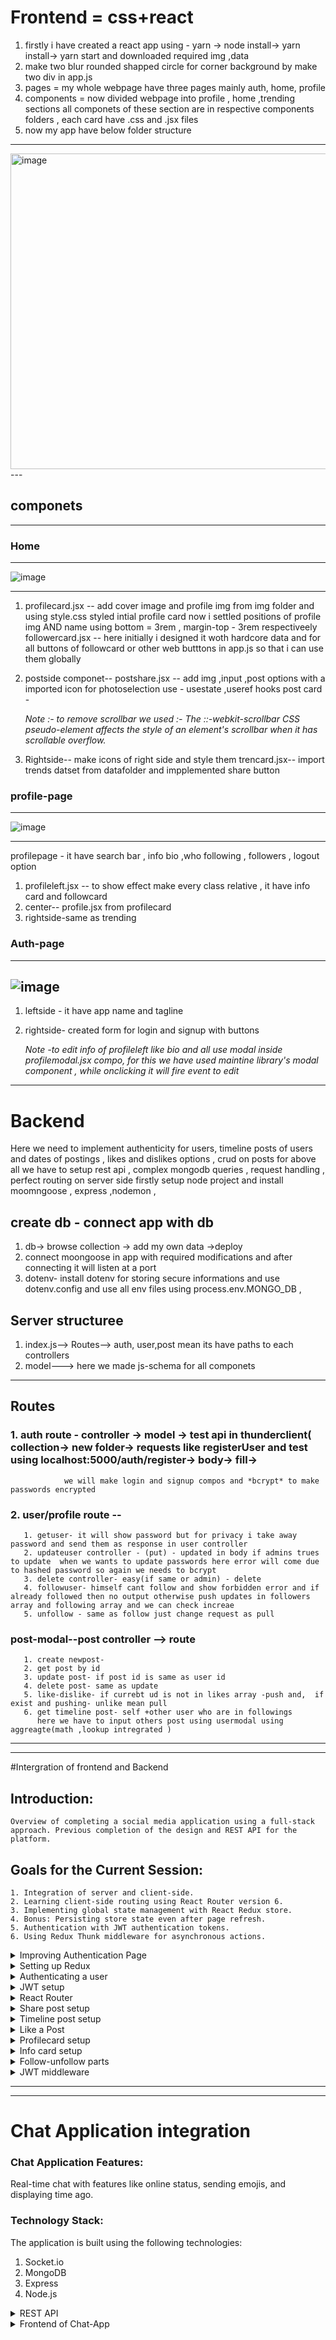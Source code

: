 
# Frontend = css+react
1. firstly i have created a react app using - yarn -> node install-> yarn  install-> yarn start  and downloaded required img ,data
2. make two blur rounded shapped circle  for corner  background  by make two div in app.js
3.  pages = my whole webpage have three pages mainly auth, home, profile
4. components =  now divided webpage into profile , home ,trending sections all componets of these section are in respective components folders , each card have .css and .jsx files
5. now my app have below folder structure
  ---
 <img width="505" alt="image" src="https://github.com/Akmeena4u/FullStack-SocialMediaApp/assets/93425334/35a2a61e-385d-4b8d-8ab4-c9bd2471fe89">
---

## componets 
---
### Home
---
![image](https://github.com/Akmeena4u/FullStack-SocialMediaApp/assets/93425334/c4730958-3561-42d5-87e2-afb63b6b4a52)

---
1. profilecard.jsx -- add cover image and profile img from img folder and using style.css styled intial profile card                                                                                                        now i settled positions of profile img AND  name using bottom = 3rem , margin-top - 3rem respectiveely
  followercard.jsx --   here initially i designed it woth hardcore data and for all buttons of followcard or other web butttons in app.js so that  i can use them globally


2. postside componet-- postshare.jsx -- add img ,input ,post options with a imported icon for photoselection use - usestate ,useref hooks
                       post card -

   *Note :- to remove scrollbar we used :-  The ::-webkit-scrollbar CSS pseudo-element affects the style of an element's scrollbar when it has scrollable overflow.*

 3. Rightside-- make icons of right side and style them
                trencard.jsx-- import trends datset from datafolder and impplemented share button

 
 ### profile-page 
 ---
 ![image](https://github.com/Akmeena4u/FullStack-SocialMediaApp/assets/93425334/b8f2cb6c-a4ef-42c7-8ff0-0559c52a0b10)

---
 profilepage - it have search bar , info bio ,who following , followers ,  logout option    
 1. profileleft.jsx -- to show effect make every class relative , it have info card  and followcard
 2. center-- profile.jsx from profilecard
 3. rightside-same as trending


### Auth-page
---
![image](https://github.com/Akmeena4u/FullStack-SocialMediaApp/assets/93425334/872eab97-fa8a-4ecf-91a2-288ed5260d20)
---
1. leftside - it have app name and tagline
2. rightside- created form for login and signup with buttons

   *Note -to edit info of profileleft  like bio and all use modal inside profilemodal.jsx compo, for this we have used maintine library's modal component , while onclicking it will fire event to 
          edit*
                         
---                   
        




# Backend 

Here we need to implement authenticity for users, timeline posts of users  and dates of postings , likes and dislikes options , crud on posts 
for above all we have to setup rest api , complex mongodb queries , request handling , perfect routing on server side 
firstly setup node project and install moomngoose ,  express ,nodemon ,

## create db - connect app with db
1. db-> browse collection -> add my own data ->deploy
2. connect moongoose in app  with required modifications and after connecting it will listen at a port
3. dotenv- install dotenv for storing secure informations and use dotenv.config and use all env files using process.env.MONGO_DB ,

## Server structuree 
1. index.js--> Routes--> auth, user,post mean its have paths to each controllers
2. model---> here we made js-schema  for all componets
----
## Routes 
### 1. auth route - controller -> model -> test api in thunderclient( collection-> new folder-> requests like registerUser and test using localhost:5000/auth/register-> body-> fill->
                we will make login and signup compos and *bcrypt* to make passwords encrypted
### 2. user/profile route --
       1. getuser- it will show password but for privacy i take away password and send them as response in user controller
       2. updateuser controller - (put) - updated in body if admins trues to update  when we wants to update passwords here error will come due to hashed password so again we needs to bcrypt 
       3. delete controller- easy(if same or admin) - delete
       4. followuser- himself cant follow and show forbidden error and if already followed then no output otherwise push updates in followers array and following array and we can check increae 
       5. unfollow - same as follow just change request as pull


### post-modal--post controller --> route
       1. create newpost- 
       2. get post by id
       3. update post- if post id is same as user id
       4. delete post- same as update
       5. like-dislike- if currebt ud is not in likes array -push and,  if exist and pushing- unlike mean pull
       6. get timeline post- self +other user who are in followings
          here we have to input others post using usermodal using aggreagte(math ,lookup intregrated )

  ---     

---

#Intergration of frontend and Backend

## Introduction:
    Overview of completing a social media application using a full-stack approach. Previous completion of the design and REST API for the platform.

## Goals for the Current Session:
    1. Integration of server and client-side.
    2. Learning client-side routing using React Router version 6.
    3. Implementing global state management with React Redux store.
    4. Bonus: Persisting store state even after page refresh.
    5. Authentication with JWT authentication tokens.
    6. Using Redux Thunk middleware for asynchronous actions.


<details>
 <summary>Improving Authentication Page</summary> 

  ### Improving Authentication Page

#### Setting Up Client-side:
1. Created a "client" folder for the frontend.
2. Initialized the client-side using `yarn start`.
3. Concurrently ran the server-side using `npm start`.
4. Opened VS Code and navigated to the "pages" directory.
5. Modified the login and signup components in the "or.jsx" file.
6. Removed the login function and utilized the signup component.
7. Structured the layout with a comment to distinguish between the left and right sides.
8. Implemented conditional rendering using the `useState` hook for login and signup forms.
9. Created a button to switch between login and signup forms based on user interaction.
10. Styled the clickable text with a pointer cursor.

#### Handling Form Inputs:
11. Initialized a `data` state with the `useState` hook to store input values.
12. Created a `handleChange` function to update the `data` state on input changes.
13. Applied the `handleChange` function to all input fields using the `onChange` attribute.
14. Changed the input type for password fields to "password" for security.

#### Confirming Passwords:
15. Added a `confirmPass` state to manage whether the confirmed password is valid.
16. Conditionally rendered an error message if the confirmed password doesn't match.
17. Styled the error message with a red color, font size, and margin.
18. Ensured the error message is displayed only when `confirmPass` is false.

#### Handling Form Submission:
19. Implemented a `handleSubmit` function to prevent default form submission.
20. Checked if the form is in signup mode and verified if the password matches the confirmed password.
21. Updated the `confirmPass` state accordingly.
22. Created a `resetForm` function to reset form values and clear error messages.
23. Called `resetForm` during the switch between login and signup modes.

#### Connecting to Backend:
24. Prepared the setup for connecting to the backend using Redux.
25. Introduced the concept of Redux for global state management.

</details>


<details>
  <summary>Setting up Redux</summary>

---
  ![image](https://github.com/Akmeena4u/FullStack-SocialMediaApp/assets/93425334/2ef8f5e8-d284-4507-bcb1-a514dbb57d26)

---  

**Redux Setup Steps:**

1. Navigate to the `client` folder and install the required packages using the following command:
   ```bash
   npm install redux redux-thunk react-redux
   ```

2. Import the `useDispatch` hook from `react-redux` for later use:
   ```javascript
   import { useDispatch } from 'react-redux';
   ```

3. Set up the `useDispatch` hook:
   ```javascript
   const dispatch = useDispatch();
   ```

4. Use the `dispatch` hook to interact with Redux actions. For example, in a form submission:
   ```javascript
   if (data.password === data.confirmPass) {
       dispatch(signUpAction(data)); // dispatching the signUpAction with form data
   } else {
       setConfirmPassword(false);
       dispatch(loginAction(data)); // dispatching the loginAction with form data
   }
   ```

5. Create action files inside the `actions` folder in the `client/src` directory.

6. Inside the `authActions.js` file, export and define actions such as login and signUp:
   ```javascript
   // authActions.js
   export const loginAction = (formData) => {
       return async (dispatch) => {
           // Make API call and dispatch appropriate actions based on the result
       };
   };

   export const signUpAction = (formData) => {
       return async (dispatch) => {
           // Make API call and dispatch appropriate actions based on the result
       };
   };
   ```

7. Create an `api` folder in the `client/src` directory.

8. Inside the `api` folder, create a `request.js` file and install the `axios` package:
   ```bash
   npm install axios
   ```

9. Configure the `request.js` file for making API requests:
   ```javascript
   // request.js
   import axios from 'axios';

   const api = axios.create({
       baseURL: 'http://localhost:5000', // Set your server's base URL
   });

   export default api;
   ```

10. Inside the `authApi.js` file (inside the `api` folder), define functions for login and signUp API requests:
    ```javascript
    // authApi.js
    import api from './request';

    export const login = (formData) => {
        return api.post('/auth/login', formData);
    };

    export const signUp = (formData) => {
        return api.post('/auth/register', formData);
    };
    ```

11. Create a `reducers` folder in the `client/src` directory.

12. Inside the `reducers` folder, create an `authReducer.js` file and define the authentication reducer:
    ```javascript
    // authReducer.js
    const initialState = {
        authData: null,
        loading: false,
        error: false,
    };

    const authReducer = (state = initialState, action) => {
        switch (action.type) {
            case 'AUTHENTICATION_START':
                return { ...state, loading: true, error: false };
            case 'AUTHENTICATION_SUCCESS':
                return { ...state, authData: action.data, loading: false, error: false };
            case 'AUTHENTICATION_FAIL':
                return { ...state, loading: false, error: true };
            default:
                return state;
        }
    };

    export default authReducer;
    ```

13. Create an `index.js` file inside the `reducers` folder to combine all reducers:
    ```javascript
    // index.js
    import { combineReducers } from 'redux';
    import authReducer from './authReducer';

    const reducers = combineReducers({
        auth: authReducer,
        // Add other reducers here if needed
    });

    export default reducers;
    ```

14. Create a `store` folder in the `client/src` directory.

15. Inside the `store` folder, create a `reduxStore.js` file for setting up the Redux store:
    ```javascript
    // reduxStore.js
    import { createStore, applyMiddleware, compose } from 'redux';
    import thunk from 'redux-thunk';
    import reducers from '../reducers';

    const saveToLocalStorage = (state) => {
        try {
            const serializedState = JSON.stringify(state);
            localStorage.setItem('profile', serializedState);
        } catch (error) {
            console.error('Error saving to localStorage:', error);
        }
    };

    const loadFromLocalStorage = () => {
        try {
            const serializedState = localStorage.getItem('profile');
            if (serializedState === null) return undefined;
            return JSON.parse(serializedState);
        } catch (error) {
            console.error('Error loading from localStorage:', error);
            return undefined;
        }
    };

    const persistedState = loadFromLocalStorage();

    const middleware = [thunk];

    const store = createStore(
        reducers,
        persistedState,
        compose(
            applyMiddleware(...middleware),
            window.__REDUX_DEVTOOLS_EXTENSION__
                ? window.__REDUX_DEVTOOLS_EXTENSION__()
                : (f) => f
        )
    );

    store.subscribe(() => saveToLocalStorage(store.getState()));

    export default store;
    ```

16. Finally, integrate the Redux store with the React application in the `client/src/index.js` file:
    ```javascript
    // index.js
    import React from 'react';
    import ReactDOM from 'react-dom';
    import { Provider } from 'react-redux';
    import store from './store/reduxStore';
    import App from './App';

    ReactDOM.render(
        <Provider store={store}>
            <App />
        </Provider>,
        document.getElementById('root')
    );
    ```

These steps should guide you through setting up Redux in your React application. Ensure that you customize the API endpoints and
reducers according to your project structure and requirements.


</details>


<details>
  <summary>Authenticating a user</summary>

  Certainly! Here are detailed notes based on the provided transcript:

### Server-Side Changes:

1. **Cross-Origin Issue Resolution:**
    - Encountered a "strict origin when cross-origin" error during an attempt to make a request for user registration.
    - Installed the `cors` package using `npm i cors` to handle cross-origin requests.
    - Configured the server in `index.js` to use the `cors` middleware.

2. **User Registration:**
    - Made a request to register a new user named "John" with a username "john@gmail.com" and password "john".
    - Utilized the network tab to observe the request and encountered the CORS issue.
    - Resolved the CORS issue by installing and configuring the `cors` package on the server side.

3. **Password Hashing:**
    - Integrated the bcrypt library to hash passwords.
    - Modified the server-side logic in the `authController.js` file to hash the incoming password from the request body.

4. **Duplicate Username Check:**
    - Implemented a check to verify if the provided username already exists before attempting to register a new user.
    - Used the `userModel` to find an existing user with the given username.
    - If an existing user is found, returned a response with a 400 status and a message indicating that the username is already registered.

### UI Changes:

1. **Loading State in UI:**
    - Updated the UI to display a "Loading" message when a request is pending.
    - Used React Redux hooks (`useDispatch` and `useSelector`) to manage the loading state.
    - Modified the UI buttons to show loading state dynamically based on the loading variable.

2. **Button Styling and Clickability:**
    - Introduced a CSS class called `.button-disabled` to make buttons visually distinct when disabled.
    - Made buttons unclickable by setting `pointer-events: none` in the `.button-disabled` class.
    - Dynamically applied the `.button-disabled` class to buttons based on the loading state.

3. **LocalStorage Verification:**
    - Checked the browser's localStorage to verify that user profile data is stored after a successful login or signup.
    - Showed that the data stored in localStorage includes a "profile" key, which contains user information.

### JWT Implementation:

1. **Introduction:**
    - Discussed the importance of implementing JSON Web Tokens (JWT) on the server side.

2. **Server-Side JWT Integration:**
    - Opened the `authController.js` file to make changes for JWT implementation.
    - Removed unnecessary code for extracting username and password from the request body.

### Testing:

1. **Registration Testing:**
    - Attempted to register a user to test the server's response.
    - Encountered a 400 status response due to a pre-existing username, indicating that the duplicate username check is functional.

2. **Issues and Resolutions:**
    - Encountered and resolved an error related to using an undefined `password` variable in the `authController.js` file.
    - Successfully resolved the issue, and the server ran properly.


</details>


<details>
  <summary>JWT setup</summary>


### Server-Side JWT Implementation:

1. **Package Installation:**
    - Installed the `jsonwebtoken` package on the server side using `npm i jsonwebtoken`.

2. **JWT Token Generation (User Registration):**
    - After saving a new user, implemented JWT token generation.
    - Used the `jsonwebtoken` library's `sign` method.
    - Created a token using the user's username and id, with a predefined secret key and expiration time (1 hour).
    - Stored the secret key in the server's `.env` file to keep it secure.

3. **Response with Token and User Data:**
    - Sent a response containing the new user data and the generated token.
    - Stored the token and user data in both localStorage and the Redux store.

### Client-Side Implementation:

1. **Registration Testing:**
    - Tested registration by signing up with a new user (e.g., "Eric").
    - Received a response with the new user data and an associated token.

2. **Redux Store Update:**
    - Checked the Redux store's authentication data, which now includes the user data and token after successful registration.

3. **Login Route Implementation:**
    - Implemented a login route in the server to handle login requests.
    - If the password decryption is not valid, responded with a 400 status and the message "Wrong password."
    - If valid, responded with a 200 status and sent the user data and token in the response JSON.

4. **Token Verification:**
    - Verified the generated token by testing the login functionality with an existing user (e.g., "John").
    - Received a response with the user data and token, indicating successful JWT token authentication.



These notes cover the server-side implementation of JWT token generation, testing, and verification, as well as a brief mention of the next steps involving client-side routing. If you have any specific questions or need further clarification, feel free to ask!
</details>


<details>
  <summary>React Router</summary>
  ### React Router Implementation:

#### Package Installation:
1. **React Router Dom Installation:**
   - Installed the `react-router-dom` package on the client side using `yarn add react-router-dom`.

#### Client-Side Implementation:

1. **Router Setup in index.js:**
   - Imported `BrowserRouter` from `react-router-dom` in the `index.js` file.
   - Enclosed the `Provider` component with `BrowserRouter`.
   - Mentioned the transition from version 5 to version 6 of React Router.

2. **Route Configuration in app.js:**
   - Imported necessary classes from `react-router-dom`: `Routes`, `Route`, `Navigate`.
   - Configured route logic in the `app.js` file.

3. **Conditional Rendering based on User Authentication:**
   - Checked user availability in the Redux store using `useSelector`.
   - Implemented route navigation based on user availability.
   - Used the `Navigate` class for navigation.
   - Routes:
      - `/`: Redirects to the home or authentication page based on user availability.
      - `/home`: Redirects to home or authentication based on user availability.
      - `/authentication`: Redirects to home or authentication based on user availability.

4. **Manual Key Clearance for Testing:**
   - Cleared localStorage keys manually to simulate a clean start for the application.

5. **Practical Testing:**
   - Demonstrated login functionality with the user "John" and tested route redirection.
   - Emphasized that testing for sign-up was not shown due to the tutorial's length.

#### Next Steps: Share Component Logic Implementation:

1. **Share Component Logic:**
   - Announced the intention to implement the logic for the Share component.
   - Desired outcome: the user should be redirected to the home page after successful login or sign-up.

These notes cover the implementation of React Router on the client side, including package installation, setup in `index.js`, and route configuration in `app.js`. Additionally, practical testing was demonstrated for the login functionality. The next steps involve the implementation of logic for the Share component. If you have further questions or need clarification, feel free to ask!
</details>



<details>
  <summary>Share post setup</summary>

steps:

Adjusting the image state in the post component.
Handling the submit functionality for uploading a new post.
Creating a new post object with user id, description, and image data.
Uploading the image to the server using an action and middleware.
Creating an API endpoint on the server for handling image uploads.
Dispatching actions for success and failure of image upload.
Implementing a reducer for managing the post state.
Handling loading and error states in the UI during post upload.
Creating a reset function to clear input fields after a successful post upload.
The next steps mentioned include fetching timeline posts based on followers and displaying both the user's posts and those of their followers.

### Image State Adjustment:
In the script, the first modification is made to the state handling the image in the post component. Instead of creating an object with a `url` property, the `url` is directly assigned to the `image` property of the state. This change simplifies the structure.

```jsx
const [image, setImage] = useState(null);

// ...

// Inside the JSX
<img src={image} alt="Preview" />

// ...

// Handling image selection
const handleImageChange = (event) => {
  const selectedImage = event.target.files[0];
  setImage(URL.createObjectURL(selectedImage));
};
```

### Submit Functionality:
A new function named `handleSubmit` is created to handle the submission of a new post. It retrieves the user's ID and description, checks if an image is selected, and creates a `FormData` object for uploading the image to the server.

```jsx
const handleSubmit = async (event) => {
  event.preventDefault();

  const userId = useSelector((state) => state.authentication.authData.user.id);
  const description = descriptionRef.current.value;
  
  if (image) {
    const data = new FormData();
    const fileName = new Date().toISOString() + selectedImage.name;
    data.append('file', selectedImage, fileName);
    // ... (dispatch action to upload image to server)
  }

  // ... (dispatch action to upload post data to server)
};
```

### Uploading Image:
An action `uploadImage` is dispatched with the image data using Redux Thunk middleware. This action utilizes the `axios` library to send a POST request to the server's upload endpoint.

```jsx
// Action Creator (uploadActions.js)
export const uploadImage = (data) => async (dispatch) => {
  try {
    await uploadApi.uploadImage(data);
    // ... (dispatch action for successful image upload)
  } catch (error) {
    console.error(error);
  }
};

// API Call (uploadApi.js)
export const uploadImage = (data) => api.post('/upload', data);
```

### Server-Side Handling:
The server-side code includes setting up a route `/upload` to handle image uploads. It utilizes the `multer` middleware to process and save uploaded images in the `public/images` directory. The image's filename is based on the current date and time.

```javascript
// Server-Side Route (uploadRoute.js)
const upload = multer({ dest: 'public/images/' });

router.post('/upload', upload.single('file'), (req, res) => {
  // ... (handling the uploaded file, e.g., saving in the database)
  res.status(201).json({ message: 'File uploaded successfully' });
});
```

### Uploading Post Data:
Another action `uploadPost` is dispatched after successful image upload to handle the creation of a new post on the server. The server-side code returns the newly created post.

```jsx
// Action Creator (uploadActions.js)
export const uploadPost = (data) => async (dispatch) => {
  try {
    const newPost = await uploadApi.uploadPost(data);
    dispatch({ type: 'UPLOAD_SUCCESS', data: newPost });
  } catch (error) {
    console.error(error);
    dispatch({ type: 'UPLOAD_FAIL' });
  }
};
```

### Post Reducer:
A reducer `postReducer` is implemented to manage the state related to post uploads. It handles actions for upload success, upload fail, and the initial state.

```jsx
// Post Reducer (postReducer.js)
const postReducer = (state = { posts: null, loading: false, error: false, uploading: false }, action) => {
  switch (action.type) {
    case 'UPLOAD_SUCCESS':
      return { ...state, uploading: true };
    case 'UPLOAD_FAIL':
      return { ...state, uploading: false, error: true };
    // ... (other cases for managing posts)
    default:
      return state;
  }
};
```

### UI Integration:
In the UI, the loading state is used to dynamically change the button text to 'Uploading...' and disable the button during the upload process. Additionally, a `reset` function is implemented to clear the image and description fields after a successful post upload.

```jsx
const loading = useSelector((state) => state.postReducer.uploading);

<button type="submit" disabled={loading}>
  {loading ? 'Uploading...' : 'Share'}
</button>

// ...

const reset = () => {
  setImage(null);
  descriptionRef.current.value = '';
};

// Called after successful post upload
reset();
```

### Timeline Posts:
The script mentions the next steps, including fetching timeline posts based on followers and displaying both the user's posts and those of their followers. However, the details for this part are not provided in the provided script.

If you have any specific questions or if there's a particular part you'd like more clarification on, feel free to let me know!
</details>

<details>
  <summary>Timeline post setup</summary>

  Certainly! Let's break down the process in more detail:

### 1. Fetching User and Posts:

In the `post.jsx` component, the `useSelector` hook from React-Redux is employed to fetch the user, posts, and loading status from the global state.

```jsx
import { useSelector } from 'react-redux';

// ...

const user = useSelector((state) => state.authReducer.authData.user);
const posts = useSelector((state) => state.postReducer.posts);
const loading = useSelector((state) => state.postReducer.loading);
```

Here, `user` holds the information about the currently logged-in user, `posts` stores an array of posts, and `loading` indicates whether the posts are still being fetched.

### 2. Fetching Timeline Posts:

A `useEffect` hook is used to trigger the fetching of timeline posts when the component mounts. It dispatches the `getTimelinePosts` action, which is responsible for fetching posts based on the user's ID.

```jsx
import { useEffect } from 'react';
import { useDispatch } from 'react-redux';
import { getTimelinePosts } from '../actions/postActions';

// ...

const dispatch = useDispatch();

useEffect(() => {
  dispatch(getTimelinePosts(user?.id));
}, [dispatch, user]);
```

### 3. Action for Fetching Timeline Posts:

In the `postActions.js` file, the `getTimelinePosts` action is created. This action dispatches actions indicating the start of fetching, successful fetching, and failure in case of an error.

```jsx
// postActions.js

export const getTimelinePosts = (id) => async (dispatch) => {
  try {
    dispatch({ type: 'FETCH_TIMELINE_POSTS_START' });
    const data = await postApi.getTimelinePosts(id);
    dispatch({ type: 'FETCH_TIMELINE_POSTS_SUCCESS', payload: data });
  } catch (error) {
    console.error(error);
    dispatch({ type: 'FETCH_TIMELINE_POSTS_FAIL' });
  }
};
```

### 4. API Request for Fetching Timeline Posts:

In the `postApi.js` file, a `getTimelinePosts` method is implemented to send a GET request to the server's endpoint for fetching timeline posts.

```jsx
// postApi.js

export const getTimelinePosts = (id) => api.get(`/post/timeline/${id}`);
```

### 5. Server-Side Handling for Fetching Timeline Posts:

On the server side, in the `postController.js` file, a new route is implemented for fetching timeline posts based on the user's ID.

```javascript
// postController.js

const getTimelinePosts = async (req, res) => {
  try {
    // Logic to fetch timeline posts based on user ID
    // ...

    res.status(200).json({ timelinePosts: /* posts data */ });
  } catch (error) {
    console.error(error);
    res.status(500).json({ message: 'Internal Server Error' });
  }
};

module.exports = { getTimelinePosts };
```

This is where you would implement the logic to fetch posts based on the user's ID. The fetched posts are then sent as a JSON response.

### 6. Displaying Timeline Posts:

In the JSX of the `post.jsx` component, the `map` function is used to iterate over the `posts` array and render each post.

```jsx
// post.jsx

return (
  <div>
    {loading ? (
      <p>Fetching posts...</p>
    ) : (
      posts.map((post) => (
        // Render each post with necessary details
        // ...
      ))
    )}
  </div>
);
```

### 7. Handling Likes and Dislikes:


</details>


<details>
  <summary>Like a Post</summary>

  Certainly, let's elaborate on the provided script:

### 1. **Initializing Like State in the Post Component:**

In the `post.jsx` component, a `useState` hook is used to manage the like-related state variables:

```jsx
import React, { useState } from 'react';

// ...

const Post = ({ data }) => {
  // ...
  const [liked, setLiked] = useState(data.likes.includes(user.id));
  const [likes, setLikes] = useState(data.likes.length);
  
  // ...
};
```

Here, `liked` represents whether the current user has liked the post, and `likes` represents the total number of likes on the post.

### 2. **Rendering Like Button and Cursor Styling:**

The JSX is modified to include a like button. The styling is adjusted to change the cursor to a pointer when hovering over the like button.

```jsx
return (
  <div>
    {/* ... other post details ... */}
    <button onClick={handleLike} style={{ cursor: 'pointer' }}>
      {liked ? 'Unlike' : 'Like'}
    </button>
    <p>{likes} {likes === 1 ? 'like' : 'likes'}</p>
  </div>
);
```

The button text dynamically changes based on whether the post is liked or not.

### 3. **Handling Like Functionality:**

The `handleLike` function toggles the like state and sends a request to the server to like or unlike the post.

```jsx
const handleLike = async () => {
  try {
    setLiked((prev) => !prev);
    const response = await postApi.likePost(data.id, user.id);
    
    if (response.data.liked) {
      setLikes((prev) => prev + 1);
    } else {
      setLikes((prev) => prev - 1);
    }
  } catch (error) {
    console.error('Error liking/unliking post:', error);
  }
};
```

This function first toggles the `liked` state locally, then sends a request to the server using `postApi.likePost`. Depending on the server's response, it updates the total number of likes (`likes` state).

### 4. **Implementing the Like Post API Request:**

In the `postApi.js` file, the `likePost` method is added to handle the API request for liking or unliking a post.

```jsx
// postApi.js

export const likePost = (postId, userId) => api.put(`/post/${postId}/like/${userId}`);
```

This method sends a PUT request to the server, specifying the post ID and user ID in the URL.

### 5. **Server-Side Handling for Liking/Unliking a Post:**

On the server side, a new route is implemented in the `postController.js` file to handle liking or unliking a post.

```javascript
// postController.js

const likePost = async (req, res) => {
  try {
    // Logic to like/unlike the post based on post ID and user ID
    // ...

    res.status(200).json({ liked: /* true/false based on like status */ });
  } catch (error) {
    console.error(error);
    res.status(500).json({ message: 'Internal Server Error' });
  }
};

module.exports = { likePost };
```

The logic inside `likePost` would typically involve updating the post in the database based on the current like status.

### 6. **Visual Feedback on Like/Unlike:**

The code provides visual feedback when a post is liked or unliked by updating the local state and the total like count accordingly.

### 7. **Testing the Like/Unlike Functionality:**

The functionality is tested by clicking the like button, observing the local state changes, and verifying the server's response through console logs.

### 8. **Next Steps:**

The script hints at additional work, such as fixing the profile card for the home page, but the details of these tasks are not provided in the given script.

This script mainly focuses on implementing the like/unlike functionality for a post in a React-Redux application, involving both client-side and server-side modifications.
</details>


<details>
  <summary>Profilecard setup</summary>
  Certainly, let's go through the provided script with more detailed code explanations.

### 1. **Profile Card Setup on Home Page:**
The `ProfileCard` component is designed to display user information, with different content based on its location (whether it's on the profile page or the home page). Here's a detailed breakdown:

```jsx
import React from 'react';
import { useSelector } from 'react-redux';
import { Link } from 'react-router-dom';

const ProfileCard = ({ location }) => {
  // Extracting user data from the Redux store
  const user = useSelector(state => state.authReducer.authData);

  // Constructing image URLs for cover and profile pictures
  const coverImage = user.coverPicture ?
    `${process.env.REACT_APP_SERVER_PUBLIC}${user.coverPicture}` :
    `${process.env.REACT_APP_SERVER_PUBLIC}default-cover.jpg`;

  const profileImage = user.profilePicture ?
    `${process.env.REACT_APP_SERVER_PUBLIC}${user.profilePicture}` :
    `${process.env.REACT_APP_SERVER_PUBLIC}default-profile.png`;

  // JSX for displaying user information
  return (
    <div className="profile-card">
      {location === 'profilePage' ? (
        // Content for the profile page
        <div>
          <img src={coverImage} alt="Cover" className="cover-image" />
          <img src={profileImage} alt="Profile" className="profile-image" />
          <h2>{`${user.firstName} ${user.lastName}`}</h2>
          <p>{user.worksAt || 'Write about yourself'}</p>
          <p>Followers: {user.followers.length}</p>
          <p>Following: {user.following.length}</p>
          {/* Add other profile-related information here */}
        </div>
      ) : (
        // Content for the home page
        <div>
          {/* Customize content as needed for the home page */}
        </div>
      )}
    </div>
  );
};

export default ProfileCard;
```

### 2. **Dynamic User Data Extraction:**
This code snippet represents a simplified version of the Redux store responsible for handling user authentication data.

```jsx
// Redux store slice for user authentication data
const authReducer = (state = { authData: null }, action) => {
  // Handle authentication-related actions
  // ...
};

export default authReducer;
```

### 3. **Display User Information:**
Within the `ProfileCard` component, user information such as name, workplace, and follower counts are displayed dynamically.

```jsx
{/* Displaying user information */}
<h2>{`${user.firstName} ${user.lastName}`}</h2>
<p>{user.worksAt || 'Write about yourself'}</p>
<p>Followers: {user.followers.length}</p>
<p>Following: {user.following.length}</p>
```

### 4. **Styling Adjustments:**
This CSS snippet ensures that the styling for `.nav-icons` and `.link` is consistent.

```css
/* Styling for nav-icons and link within the profile card */
.nav-icons, .link {
  text-decoration: none;
  color: inherit;
}
```

### 5. **Navigation to Profile Page:**
A link is wrapped around "My Profile" to enable navigation to the user's profile page.

```jsx
<span className="link">
  <Link to={`/profile/${user.id}`}>My Profile</Link>
</span>
```

### 6. **Routing Setup for Profile Page:**
In `App.js`, a route is defined to handle navigation to profile pages based on user IDs.

```jsx
// Routing setup for profile pages
<Route path="/profile/:id" exact component={ProfilePage} />
```

### 7. **Navigation to Home Page:**
In the `HomeVideo` component, an image is wrapped in a `Link` component to enable navigation to the home page.

```jsx
{/* Navigation to the Home page */}
<Link to="/home">
  <img src={homeImage} alt="Home" className="home-image" />
</Link>
```

### 8. **Post Filtering for Profile Card:**
This code snippet filters the number of posts dynamically based on the user's ID.

```jsx
// Extracting posts from the Redux store
const posts = useSelector(state => state.postReducer.posts);

// Dynamic number of posts based on the user's ID
const numberOfPosts = posts.filter(post => post.userId === user.id).length;
```

### 9. **Dynamic Number of Posts:**
The dynamic number of posts is displayed within the `ProfileCard` component.

```jsx
{/* Displaying the dynamic number of posts */}
<p>Posts: {numberOfPosts}</p>
```

### 10. **Test with New Post:**
This section demonstrates the creation of a new post for testing purposes.

```jsx
// Creating a new post for testing
const newPost = {
  title: 'REST API Tutorial',
  content: 'Learn the basics of REST API development.',
};

// Dispatching the action to add the new post
dispatch(addPost(newPost));
```

### 11. **Post Display on Profile Page:**
In the `ProfilePage` component, user posts are filtered and displayed on the profile page.

```jsx
// Extracting user data and posts from the Redux store
const user = useSelector(state => state.authReducer.authData);
const posts = useSelector(state => state.postReducer.posts);

// Filtering posts based on the user's ID
const userPosts = posts.filter(post => post.userId === user.id);
```

### 12. **Profile Card Logic for Different Pages:**
The `ProfileCard` component renders different content based on its location prop.

```jsx
// Conditional rendering based on the location prop
{location === 'profilePage' ? (
  // Content for the profile page
  // ...
) : (
  // Content for the home page
  // ...
)}
```

### 13. **Additional Notes:**
A note regarding potential internet connection issues is included.

```jsx
// Note on potential internet connection issues
// ...
```

### 14. **Post API Tutorial:**
The `addPost` function in the post API file demonstrates how to make a request to add a new post.

```jsx
// Making a request to add a new post
const addPost = async (newPost) => {
  // ...
};
```

### 15. **Post Display on Profile Page:**
The `ProfilePage` component maps through user posts and displays them.

```jsx
{/* Displaying user's posts on the profile page */}
{userPosts.map(post => (
  // Displaying post details
  // ...
))}
```

These detailed explanations provide a clearer understanding of each code snippet's purpose and functionality.
</details>


<details>
  <summary>Info card setup</summary>

  Certainly, let's dive deeper into the provided code snippets and explanations.

### 1. **Profile Info Card Update:**

#### `InfoCard.jsx`

This component is designed to display user information dynamically, either for the logged-in user or for other users when viewing their profiles. The `useEffect` hook fetches the relevant user data based on the `userId` prop, and the `profileUser` state is updated accordingly.

```jsx
import React, { useState, useEffect } from 'react';
import { useSelector, useDispatch } from 'react-redux';
import { getUser } from '../api/userRequest';
import { updateProfile } from '../actions/userAction';

const InfoCard = ({ userId }) => {
  const dispatch = useDispatch();
  const user = useSelector((state) => state.authReducer.authData);
  const [profileUser, setProfileUser] = useState(null);

  useEffect(() => {
    const fetchProfileUser = async () => {
      if (userId === user._id) {
        setProfileUser(user);
      } else {
        try {
          const response = await getUser(userId);
          setProfileUser(response.data);
        } catch (error) {
          console.error('Error fetching user data:', error.message);
        }
      }
    };

    fetchProfileUser();
  }, [user, userId]);

  return (
    <div className="info-card">
      {user._id === userId && (
        <div>
          <h3>Status: {profileUser.relationshipStatus}</h3>
          <p>Lives in: {profileUser.livesIn}</p>
          <p>Works at: {profileUser.worksAt}</p>
          <button onClick={handleLogout}>Logout</button>
        </div>
      )}
    </div>
  );

  const handleLogout = () => {
    dispatch(logout());
  };
};

export default InfoCard;
```

Here's a breakdown of the key points:

- The component uses Redux hooks (`useSelector` and `useDispatch`) to access the global user data and dispatch actions.
- The `useEffect` hook fetches the profile user data based on the `userId` prop.
- The UI is conditionally rendered, displaying information only if the profile being viewed belongs to the logged-in user.
- A logout button triggers the `handleLogout` function, dispatching a `logout` action.

### 2. **Redux Actions for User Update:**

#### `userAction.js`

This file contains the Redux actions related to user profile updates. The `updateProfile` action is an asynchronous function that handles fetching the current user data, updating the user data on the server, and dispatching relevant actions.

```jsx
import { getUser, updateUser } from '../api/userRequest';

export const updateProfile = (userId, formData) => async (dispatch) => {
  dispatch({ type: 'UPDATING_START' });

  try {
    const userResponse = await getUser(userId);
    const response = await updateUser(userId, formData);

    dispatch({ type: 'UPDATING_SUCCESS', data: response.data });
    localStorage.setItem('profile', JSON.stringify(response.data));

  } catch (error) {
    console.error('Error updating user profile:', error.message);
    dispatch({ type: 'UPDATING_FAIL' });
  }
};
```

Key points:

- The `updateProfile` action is dispatched when a user updates their profile.
- It fetches the current user data for reference and dispatches an action indicating the update process has started (`UPDATING_START`).
- Upon successful update, it dispatches a success action (`UPDATING_SUCCESS`) with the updated user data.
- If an error occurs during the update, it dispatches a failure action (`UPDATING_FAIL`).

### 3. **Redux Reducer for User Update:**

#### `authReducer.js`

The Redux reducer manages the state related to user authentication and profile updates. It handles actions like `UPDATING_START`, `UPDATING_SUCCESS`, and `UPDATING_FAIL`.

```jsx
const authReducer = (state = { authData: null, loading: false, error: false }, action) => {
  switch (action.type) {
    // Existing cases...

    case 'UPDATING_START':
      return { ...state, loading: true, error: false };

    case 'UPDATING_SUCCESS':
      return { ...state, authData: action.data, loading: false, error: false };

    case 'UPDATING_FAIL':
      return { ...state, loading: false, error: true };

    default:
      return state;
  }
};

export default authReducer;
```

Highlights:

- New cases (`UPDATING_START`, `UPDATING_SUCCESS`, `UPDATING_FAIL`) are added to handle user profile updates.
- The reducer maintains loading and error states during the update process.
- Upon a successful update, the `authData` is updated with the new user data.

### 4. **User API Requests:**

#### `userRequest.js`

This file contains API requests related to user data. It includes functions to fetch user data and update user information on the server.

```jsx
import api from './api';

export const getUser = async (userId) => {
  return await api.get(`/user/${userId}`);
};

export const updateUser = async (userId, formData) => {
  return await api.put(`/user/${userId}`, formData);
};
```

Key points:

- `getUser` fetches user data based on the provided `userId`.
- `updateUser` sends a PUT request to update user information on the server.

### 5. **Additional Notes:**

- Proper error handling is implemented to manage failures during API requests.
- Local storage is updated with the new user data after a successful profile update.
- The `logout` action is dispatched when the user clicks the logout button.

### 6. **Styling Adjustments:**

Styling details are not explicitly mentioned in the provided code. The components can be styled according to design requirements.

### 7. **Testing and Debugging:**

- Thorough testing and debugging are crucial for ensuring the correct functioning of components and Redux actions.
- Identifying and resolving small errors, as demonstrated in the provided transcript, is a part of the development process.

This implementation enhances the user profile experience by introducing dynamic updates, utilizing Redux for state management, and interacting with the server for user data updates.
</details>


<details>
  <summary>Follow-unfollow parts</summary>

 
### 1. **Introduction:**
   The developer is working on a social media application and is focusing on features related to following and unfollowing users. The goal is to implement a "Follow/Unfollow" functionality and display posts from followed users on the home page.

### 2. **Refactoring Followers Card Component:**
   - A component named `FollowersCard.jsx` is being modified.
   - The term "Who is following you" is changed to "People you may know."
   - A new component, `User.jsx`, is created to encapsulate user-specific details.

```jsx
// Inside User.jsx
const User = ({ person }) => {
  // ... (Component details)

// Inside FollowersCard.jsx
const FollowersCard = () => {
  // ... (Existing code)
  <User person={person} />
  // ... (Use of the new User component)
};
```

### 3. **Fetching Users from the Database:**
   - `useEffect` is used to fetch users and store them in the state.
   - A new API request, `getAllUsers`, is added to the server to retrieve user data.

```jsx
// Inside FollowersCard.jsx
const FollowersCard = () => {
  useEffect(() => {
    const fetchPersons = async () => {
      const data = await getAllUsers();
      setPersons(data);
    };
    fetchPersons();
  }, []);
  // ... (Rest of the code)
};
```

```jsx
// userRequest.js
export const getAllUsers = async () => {
  return await api.get('/user');
};
```

### 4. **Redux Actions for Follow/Unfollow:**
   - New Redux actions (`followUser` and `unfollowUser`) are created to handle following and unfollowing users.
   - These actions dispatch corresponding actions to update the global state.

```jsx
// userActions.js
export const followUser = (userId, data) => async (dispatch) => {
  dispatch({ type: 'FOLLOW_USER', data });
  await api.put(`/user/follow/${userId}`, data);
};

export const unfollowUser = (userId, data) => async (dispatch) => {
  dispatch({ type: 'UNFOLLOW_USER', data });
  await api.put(`/user/unfollow/${userId}`, data);
};
```

### 5. **Redux Reducers for Follow/Unfollow:**
   - Reducers are implemented to handle the state changes for following and unfollowing actions.

```jsx
// authReducer.js
const authReducer = (state = initialState, action) => {
  switch (action.type) {
    // ... (Other cases)
    case 'FOLLOW_USER':
      return {
        ...state,
        authData: {
          ...state.authData,
          user: {
            ...state.authData.user,
            following: [...state.authData.user.following, action.data],
          },
        },
      };

    case 'UNFOLLOW_USER':
      return {
        ...state,
        authData: {
          ...state.authData,
          user: {
            ...state.authData.user,
            following: state.authData.user.following.filter(
              (id) => id !== action.data
            ),
          },
        },
      };
    // ... (Other cases)
  }
};
```

### 6. **Updating UI Based on Follow/Unfollow Status:**
   - The `following` state is utilized to determine whether the user is already following another user.
   - The UI is adjusted to display "Follow" or "Unfollow" buttons based on this condition.

```jsx
// Inside FollowersCard.jsx
const FollowersCard = () => {
  // ... (Existing code)
  const [following, setFollowing] = useState(
    user.following.includes(person.id)
  );
  // ... (Logic for follow/unfollow buttons)
};
```

### 7. **Styling Unfollow Button:**
   - A new CSS class, `unfollowButton`, is added to style the "Unfollow" button differently.

```css
/* Inside FollowersCard.css */
.unfollowButton {
  color: var(--orange);
  border: 2px solid var(--orange);
  cursor: pointer;
  background: transparent;
}
```

### 8. **Fixing Post Rendering on Profile Page:**
   - The profile page is modified to display only the posts created by the logged-in user.

```jsx
// Inside Post.jsx
const Post = () => {
  // ... (Existing code)
  const filteredPosts = posts.filter((post) => post.userId === user.id);
  // ... (Rendering posts based on the filter)
};
```

### 9. **Debugging Issues:**
   - Debugging efforts are undertaken, including checking the network tab for failed requests and resolving errors in controllers.

### 10. **Testing:**
   - The developer performs extensive testing by creating new accounts, making posts, and testing the follow/unfollow functionality.

### 11. **Conclusion:**
   - The implemented features include following/unfollowing users, displaying posts from followed users on the home page, and ensuring proper UI rendering.

### 12. **Note:**
   - The detailed explanations and provided code snippets are intended to guide through the development process and highlight important aspects of the implementation.
</details>

<details>
  <summary>JWT middleware</summary>

  

### 1. **Setting up Authentication Middleware:**
   - A new folder named `middleware` is created in the server directory.
   - Inside this folder, a file named `authMiddleware.js` is created to handle JWT authentication.

```javascript
// middleware/authMiddleware.js
const jwt = require('jsonwebtoken');
require('dotenv').config();

const authMiddleware = (req, res, next) => {
  try {
    // Extracting token from the authorization header
    const token = req.headers.authorization.split(' ')[1];
    
    // Verifying the token using the secret key
    const decodedData = jwt.verify(token, process.env.JWT_SECRET);

    // Updating request body with the user id from the decoded token
    req.body.id = decodedData.id;

    // Proceeding to the next middleware or route
    next();
  } catch (error) {
    console.error(error);
    res.status(403).json({ message: 'Authentication failed.' });
  }
};

module.exports = authMiddleware;
```

### 2. **Implementing Middleware in User Routes:**
   - The `authMiddleware` is imported into the `userRoutes.js` file to protect routes that require authentication.

```javascript
// routes/userRoutes.js
const authMiddleware = require('../middleware/authMiddleware');

// Applying middleware to routes that require authentication
router.put('/update/:id', authMiddleware, updateUser);
router.delete('/delete/:id', authMiddleware, deleteUser);
router.put('/follow/:id', authMiddleware, followUser);
router.put('/unfollow/:id', authMiddleware, unfollowUser);
```

### 3. **Client-Side Authorization Header:**
   - The client-side API requests are updated to include the authorization header if a user is logged in.
   - The token is retrieved from local storage and added to the headers.

```javascript
// api/request.js
api.interceptors.request.use((request) => {
  if (localStorage.getItem('profile')) {
    request.headers.authorization = `Bearer ${JSON.parse(localStorage.getItem('profile')).token}`;
  }
  return request;
});
```

### 4. **JWT Key Configuration:**
   - The JWT key is fetched from the environment variables using `dotenv` for additional security.

```javascript
// middleware/authMiddleware.js
require('dotenv').config();
const jwtKey = process.env.JWT_SECRET;
```

### 5. **Authentication Middleware Usage:**
   - The authentication middleware is used in routes that require user authentication.
   - If the token is valid, the user's ID is added to the request body, and the route proceeds.

### 6. **Error Handling:**
   - If authentication fails, a 403 Forbidden status is sent along with an error message.

### 7. **Testing and Debugging:**
   - The developer clears console logs and refreshes the application to test the implemented functionality.
   - Debugging involves checking for errors, ensuring the correct placement of code, and fixing any issues.

### 8. **Conclusion and User Interaction:**
   - The tutorial concludes with a reminder to subscribe and share. Users are encouraged to provide feedback and suggest future projects.

### 9. **Closing Remarks:**
   - The social media application's development is considered complete.
   - Viewers are encouraged to like the video, subscribe to the channel, and share their thoughts for future projects.

### 10. **Additional Notes:**
   - The `jsonwebtoken` library is used for JWT-related functionalities.
   - The developer emphasizes the importance of returning the `request` object in the interceptor and clarifies the need for `json.parse` when retrieving the token from local storage.

These detailed notes provide an overview of the key points covered in the tutorial transcript, including code snippets and explanations.
</details>

---
---

# Chat Application integration

### Chat Application Features:
Real-time chat with features like online status, sending emojis, and displaying time ago.

### Technology Stack:
The application is built using the following technologies:
 1. Socket.io
 2. MongoDB
 3. Express
 4. Node.js

<details>
  <summary>REST API</summary>


### Chat Model (chat.model.js)
1. **Import Dependencies:**
   - Mongoose is imported for MongoDB integration.

2. **Create Chat Schema:**
   - A schema named `chatSchema` is defined, containing a field for members (type: array).
   - Timestamps are enabled for the schema.

3. **Create Chat Model:**
   - The chat model is created using `mongoose.model` and exported.

### Message Model (message.model.js)
1. **Import Dependencies:**
   - Mongoose is imported for MongoDB integration.

2. **Create Message Schema:**
   - A schema named `messageSchema` is defined, containing fields for chat ID, sender ID, and text.
   - Timestamps are enabled for the schema.

3. **Create Message Model:**
   - The message model is created using `mongoose.model` and exported.

### Chat Routes (chat.route.js)
1. **Import Dependencies:**
   - Express is imported for routing.

2. **Create Router:**
   - An Express router is created.

3. **Define Routes:**
   - `POST /` route to create a chat (`createChat` controller).
   - `GET /:userId` route to find user chats (`userChats` controller).
   - `GET /:firstId/:secondId/find` route to find a specific chat (`findChat` controller).

4. **Export Router:**
   - The router is exported for use in the main server.

### Chat Controllers (chat.controller.js)
1. **Import Dependencies:**
   - The chat model is imported for database interaction.

2. **Create Controllers:**
   - `createChat` controller for creating a new chat.
   - `userChats` controller for finding chats of a specific user.
   - `findChat` controller for finding a specific chat between two users.

### Message Routes (message.route.js)
1. **Import Dependencies:**
   - Express is imported for routing.

2. **Create Router:**
   - An Express router is created.

3. **Define Routes:**
   - `POST /` route to add a new message (`addMessage` controller).
   - `GET /:chatId/get` route to get messages of a specific chat (`getMessages` controller).

4. **Export Router:**
   - The router is exported for use in the main server.

### Message Controllers (message.controller.js)
1. **Import Dependencies:**
   - The message model is imported for database interaction.

2. **Create Controllers:**
   - `addMessage` controller for adding a new message.
   - `getMessages` controller for retrieving messages of a specific chat.

### Server Setup (index.js)
1. **Include Chat and Message Routes:**
   - Both chat and message routes are included in the main server setup.

### Testing:
   - The provided examples demonstrate testing the APIs using tools like Postman or similar tools.
   - Test scenarios include creating chats, finding user chats, finding specific chats, adding messages, and retrieving messages.

This set of notes covers the implementation of the REST API for a chat application, including models, routes, controllers, and server setup.
</details>

<details>
  <summary>Frontend of Chat-App</summary>

1. **Frontend Setup:**
   - Created a chat.jsx file for the chat page on the client side.
   - Configured routing in app.js to navigate to the chat page if the user is authenticated.
   - Styled the chat page using a separate chat.css file.

2. **Chat Page Components:**
   - Created components such as chat.jsx, conversation.jsx, and chat box.jsx.
   - Implemented the left side with chat list and conversation headers.
   - Fetched user data and chats from Redux store and MongoDB.
   - Styled the chat page using basic styling.

3. **Conversation Component:**
   - Created a conversation component to display chat headers.
   - Fetched user data for the other participant in the chat.
   - Styled the conversation component.

4. **Chat Box Component:**
   - Created a chat box component to display the chat header, messages, and input.
   - Used useEffect to fetch user data for the chat header.
   - Implemented fetching messages and displaying them in the chat body.
   - Used the react-input-emoji library for the input field with emoji support.

5. **Message Styling:**
   - Differentiated between the sender's messages and others' messages.
   - Used the time ago.js library to display the time difference for each message.

6. **Socket.IO Implementation:**
   - Planned to implement Socket.IO for real-time messaging.
   - Used an external library for emoji support in the input field.

7. **Chat Box Interaction:**
   - Set up a condition to render content based on whether a chat is selected.
   - Displayed a message prompting the user to select a chat if none is selected.

8. **Additional Components:**
   - Added a send button for sending messages in the chat box.

9. **Styling:**
   - Applied basic styling to components using class names.

10. **Dependencies:**
   - Installed external dependencies like react-input-emoji and time ago.js for specific functionality.

11. **Notes:**
   - The tutorial provided a comprehensive overview of building a chat application's frontend, focusing on React, Redux, and MongoDB integration.
   - Socket.IO integration and real-time functionality were mentioned for future implementation.

</details>
